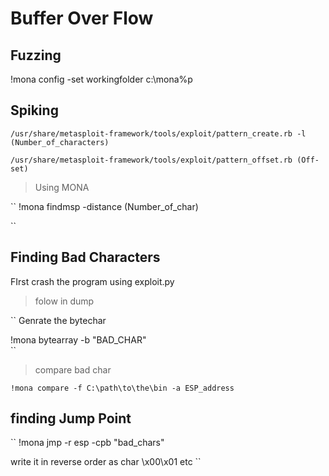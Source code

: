 # Buffer Over Flow

## Fuzzing

!mona config -set workingfolder c:\mona\%p


## Spiking

``
/usr/share/metasploit-framework/tools/exploit/pattern_create.rb -l (Number_of_characters)
``

``
/usr/share/metasploit-framework/tools/exploit/pattern_offset.rb (Off-set)
``

> Using MONA

``
!mona findmsp -distance (Number_of_char)

``
## Finding Bad Characters

 FIrst crash the program using exploit.py
> folow in dump

``
Genrate the bytechar

!mona bytearray -b "BAD_CHAR"   
``

> compare bad char

``
!mona compare -f C:\path\to\the\bin -a ESP_address
``

## finding Jump Point

``
!mona jmp -r esp -cpb "bad_chars"

write it in reverse order as char \x00\x01 etc 
``
